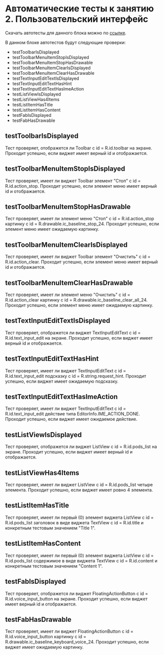 # Автоматические тесты к занятию 2. Пользовательский интерфейс 

Скачать автотесты для данного блока можно по [ссылке](https://github.com/netology-code/-andfree-project/blob/video_lesson_2/app/src/androidTest/java/ru/netology/netologyvoiceassistant/SecondLessonInstrumentedTest.kt).

В данном блоке автотестов будут следующие проверки:
* testToolbarIsDisplayed
* testToolbarMenuItemStopIsDisplayed
* testToolbarMenuItemStopHasDrawable
* testToolbarMenuItemClearIsDisplayed
* testToolbarMenuItemClearHasDrawable
* testTextInputEditTextIsDisplayed
* testTextInputEditTextHasHint
* testTextInputEditTextHasImeAction
* testListViewIsDisplayed
* testListViewHas4Items
* testListItemHasTitle
* testListItemHasContent
* testFabIsDisplayed
* testFabHasDrawable

## testToolbarIsDisplayed
Тест проверяет, отображется ли Toolbar с id = R.id.toolbar на экране. Проходит успешно, если виджет имеет верный id и отображается.

## testToolbarMenuItemStopIsDisplayed
Тест проверяет, имеет ли виджет Toolbar элемент "Стоп" с id = R.id.action_stop. Проходит успешно, если элемент меню имеет верный id и отображается.

## testToolbarMenuItemStopHasDrawable
Тест проверяет, имеет ли элемент меню "Стоп" с id = R.id.action_stop картинку с id = R.drawable.ic_baseline_stop_24. Проходит успешно, если элемент меню имеет ожидаемую картинку.

## testToolbarMenuItemClearIsDisplayed
Тест проверяет, имеет ли виджет Toolbar элемент "Очистить" с id = R.id.action_clear. Проходит успешно, если элемент меню имеет верный id и отображается.

## testToolbarMenuItemClearHasDrawable
Тест проверяет, имеет ли элемент меню "Очистить" с id = R.id.action_clear картинку с id = R.drawable.ic_baseline_clear_all_24. Проходит успешно, если элемент меню имеет ожидаемую картинку.

## testTextInputEditTextIsDisplayed
Тест проверяет, отображется ли виджет TextInputEditText с id = R.id.text_input_edit на экране. Проходит успешно, если виджет имеет верный id и отображается.

## testTextInputEditTextHasHint
Тест проверяет, имеет ли виджет TextInputEditText с id = R.id.text_input_edit подсказку с id = R.string.request_hint. Проходит успешно, если виджет имеет ожидаемую подсказку.

## testTextInputEditTextHasImeAction
Тест проверяет, имеет ли виджет TextInputEditText с id = R.id.text_input_edit действие типа EditorInfo.IME_ACTION_DONE. Проходит успешно, если виджет имеет ожидаемое действие.

## testListViewIsDisplayed
Тест проверяет, отображется ли виджет ListView с id = R.id.pods_list на экране. Проходит успешно, если виджет имеет верный id и отображается.

## testListViewHas4Items
Тест проверяет, имеет ли виджет ListView с id = R.id.pods_list четыре элемента. Проходит успешно, если виджет имеет ровно 4 элемента.

## testListItemHasTitle
Тест проверяет, имеет ли первый (0) элемент виджета ListView с id = R.id.pods_list заголовок в виде виджета TextView с id = R.id.title и конкретным тестовым значением "Title 1".

## testListItemHasContent
Тест проверяет, имеет ли первый (0) элемент виджета ListView с id = R.id.pods_list содержимое в виде виджета TextView с id = R.id.content и конкретным тестовым значением "Content 1".

## testFabIsDisplayed
Тест проверяет, отображется ли виджет FloatingActionButton с id = R.id.voice_input_button на экране. Проходит успешно, если виджет имеет верный id и отображается.

## testFabHasDrawable
Тест проверяет, имеет ли виджет FloatingActionButton с id = R.id.voice_input_button картинку с id = R.drawable.ic_baseline_keyboard_voice_24. Проходит успешно, если виджет имеет ожидаемую картинку.
